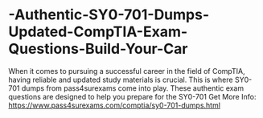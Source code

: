 # -Authentic-SY0-701-Dumps-Updated-CompTIA-Exam-Questions-Build-Your-Car
When it comes to pursuing a successful career in the field of CompTIA, having reliable and updated study materials is crucial. This is where SY0-701 dumps from pass4surexams come into play. These authentic exam questions are designed to help you prepare for the SY0-701 Get More Info: https://www.pass4surexams.com/comptia/sy0-701-dumps.html

